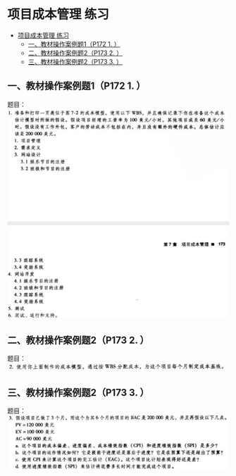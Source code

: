 # 项目成本管理 练习

- [项目成本管理 练习](#项目成本管理-练习)
  - [一、教材操作案例题1（P172 1. ）](#一教材操作案例题1p172-1-)
  - [二、教材操作案例题2（P173 2. ）](#二教材操作案例题2p173-2-)
  - [三、教材操作案例题2（P173 3. ）](#三教材操作案例题2p173-3-)

## 一、教材操作案例题1（P172 1. ）
题目：
![](./Images/exercise_1.png)


## 二、教材操作案例题2（P173 2. ）
题目：
![](./Images/exercise_2.png)

## 三、教材操作案例题2（P173 3. ）
题目：
![](./Images/exercise_3.png)


